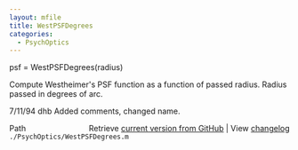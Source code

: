 ```yaml
---
layout: mfile
title: WestPSFDegrees
categories:
  - PsychOptics
---
```


psf = WestPSFDegrees\(radius\)

Compute Westheimer's PSF function as a function
of passed radius.  Radius passed in degrees of arc.

7/11/94     dhb     Added comments, changed name.


<div class="code_header" style="text-align:right;">
  <span style="float:left;">Path&nbsp;&nbsp;</span> <span class="counter">Retrieve <a href=
  "https://raw.github.com/Psychtoolbox-3/Psychtoolbox-3/beta/./PsychOptics/WestPSFDegrees.m">current version from GitHub</a> | View <a href=
  "https://github.com/Psychtoolbox-3/Psychtoolbox-3/commits/beta/./PsychOptics/WestPSFDegrees.m">changelog</a></span>
</div>
<div class="code">
  <code>./PsychOptics/WestPSFDegrees.m</code>
</div>
